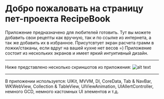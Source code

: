 # Добро пожаловать на страницу пет-проекта RecipeBook
Приложение предназначено для любителей готовить. Тут вы можете добавить свои рецепты как вручную, так и по ссылке из интернета, а так же добавить их в избранное.
Присутсвтует экран расчета грамм в ложки/стаканы, если вдруг на вашей кухне нет весов =)
Приложение состоит из нескольких экранов и имеет яркий интуитивный дизайн. 
___
Ниже представлено несколько скриншотов из приложения:
![alt text](https://lh3.googleusercontent.com/qyjMYX84ldX7G5e-wp13rGri6XIw84XOuhxo1NCB5w2ZOFQfUrS9RMYnC65fD_KVcqzOPEa_Qc5WMKeLzD4tkzgXBRxE0m_ZCmD1Jq-Y5M0x9lrBDhjcykPNNY6kqTQ6zKDlPcN_hVUVg0Xydd-yF-XUujHMg92yE79m6zxuWERjlAOwENWAIpiVs-mSVsG3y_cT07K3zuZJrGP58BTrOTEMhT5ggbhXKWgPgjtrrJX8dWc5js2yHoj8gFqswPhwQNTgXege4LhX7eGhJcY3Ze06H0AAgq3EuJzU-hgc5jlH45UWKsFZiPXvU7rpG9UKhHbE_K5smJ_O4u6hcC6lnozzzv2fgbbQIx2By4ZbBotL9aPGhf9wr0PyBQDE5QMZBTx0YVFmq0cCONY18kdQ2BqI206dJ9vRbrmQ65cL_lUnAn6DYS5nXw_lDBCuKCwnN9rRo6qVuWafVh1VaXCWFTmlbb0eYIHdg1hZYhbPjhm58MQj58luvHF_OqLIUwAODqaNNwwH0wIHzKP7TtituVhgeqgMmqCcYXJ3iVNgcYW5lM2e89dwrffzdXoFccPmMBuVNxiv5y6BmDdHfbPlbxvFbVsi9jHTnAZE1Er1jeqtB1rjW_wRFlvWD8H-7-a3vBZxzhXUrtQAS2bctU7nU5M-PSI-Uv5L98xogVixCH6KafmfMxQV6me6vbsBxR1H4piERpDGhS7Uv9x6_wkKsur9-k1m3Iw1Wt2fn-cdmxtTTRuM2v2QxgkGV5ceVkEOw5suCVT4nxUY4D1hwtYfmfm8ytCw7fnrcHl1vC9kv7tHg-3Av0syzT_8vIYfMqqdcuGIoZqK5TJIOtPpH9I8kWyRSJdeUQJImGgW4t880UnXi32f-qWOnXfAy2xszn2FMY9Dg5XmCI0_mzaOGyO1RYRooBLzoP63GnXqK06Pn-Svo5MO8ybIxCY0E4Gr4UibDJnKJxfqrC9qlhk=w2400-h1280-no?authuser=0)
___
В приложении используется: UIKit, MVVM, DI, CoreData, Tab & NavBar, WKWebView, Collection & TableView, UIViewAnimation, UIAllertController, немного GCD, немного кастомных UI элементов и т.д.
